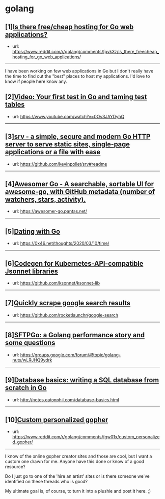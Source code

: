 # golang
## [1][Is there free/cheap hosting for Go web applications?](https://www.reddit.com/r/golang/comments/fgvk3z/is_there_freecheap_hosting_for_go_web_applications/)
- url: https://www.reddit.com/r/golang/comments/fgvk3z/is_there_freecheap_hosting_for_go_web_applications/
---
I have been working on few web applications in Go but I don't really have the time to find out the "best" places to host my applications. I'd love to know if people here know any.
## [2][Video: Your first test in Go and taming test tables](https://www.reddit.com/r/golang/comments/fgtz8g/video_your_first_test_in_go_and_taming_test_tables/)
- url: https://www.youtube.com/watch?v=0Ov3JAYDyhQ
---

## [3][srv - a simple, secure and modern Go HTTP server to serve static sites, single-page applications or a file with ease](https://www.reddit.com/r/golang/comments/fgjy8w/srv_a_simple_secure_and_modern_go_http_server_to/)
- url: https://github.com/kevinpollet/srv#readme
---

## [4][Awesomer Go - A searchable, sortable UI for awesome-go, with GitHub metadata (number of watchers, stars, activity).](https://www.reddit.com/r/golang/comments/fgm29v/awesomer_go_a_searchable_sortable_ui_for/)
- url: https://awesomer-go.pantas.net/
---

## [5][Dating with Go](https://www.reddit.com/r/golang/comments/fgwiho/dating_with_go/)
- url: https://0x46.net/thoughts/2020/03/10/time/
---

## [6][Codegen for Kubernetes-API-compatible Jsonnet libraries](https://www.reddit.com/r/golang/comments/fgvmw5/codegen_for_kubernetesapicompatible_jsonnet/)
- url: https://github.com/ksonnet/ksonnet-lib
---

## [7][Quickly scrape google search results](https://www.reddit.com/r/golang/comments/fgrll6/quickly_scrape_google_search_results/)
- url: https://github.com/rocketlaunchr/google-search
---

## [8][SFTPGo: a Golang performance story and some questions](https://www.reddit.com/r/golang/comments/fgwyei/sftpgo_a_golang_performance_story_and_some/)
- url: https://groups.google.com/forum/#!topic/golang-nuts/wLRJHQ9ydrk
---

## [9][Database basics: writing a SQL database from scratch in Go](https://www.reddit.com/r/golang/comments/fgwwlx/database_basics_writing_a_sql_database_from/)
- url: http://notes.eatonphil.com/database-basics.html
---

## [10][Custom personalized gopher](https://www.reddit.com/r/golang/comments/fgw01x/custom_personalized_gopher/)
- url: https://www.reddit.com/r/golang/comments/fgw01x/custom_personalized_gopher/
---
I know of the online gopher creator sites and those are cool, but I want a custom one drawn for me. Anyone have this done or know of a good resource?

Do I just go to one of the 'hire an artist' sites or is there someone we've identified on these threads who is good?

My ultimate goal is, of course, to turn it into a plushie and post it here. ;)

